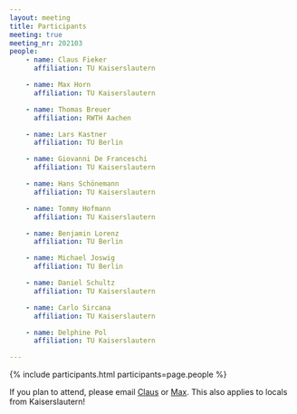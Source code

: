 ```yaml
---
layout: meeting
title: Participants
meeting: true
meeting_nr: 202103
people:
    - name: Claus Fieker
      affiliation: TU Kaiserslautern

    - name: Max Horn
      affiliation: TU Kaiserslautern

    - name: Thomas Breuer
      affiliation: RWTH Aachen

    - name: Lars Kastner
      affiliation: TU Berlin

    - name: Giovanni De Franceschi
      affiliation: TU Kaiserslautern

    - name: Hans Schönemann
      affiliation: TU Kaiserslautern

    - name: Tommy Hofmann
      affiliation: TU Kaiserslautern

    - name: Benjamin Lorenz
      affiliation: TU Berlin

    - name: Michael Joswig
      affiliation: TU Berlin

    - name: Daniel Schultz
      affiliation: TU Kaiserslautern

    - name: Carlo Sircana
      affiliation: TU Kaiserslautern

    - name: Delphine Pol
      affiliation: TU Kaiserslautern

---
```


{% include participants.html participants=page.people %}

If you plan to attend, please email [Claus](mailto:fieker@mathematik.uni-kl.de)
or [Max](mailto:horn@mathematik.uni-kl.de).
This also applies to locals from Kaiserslautern!
